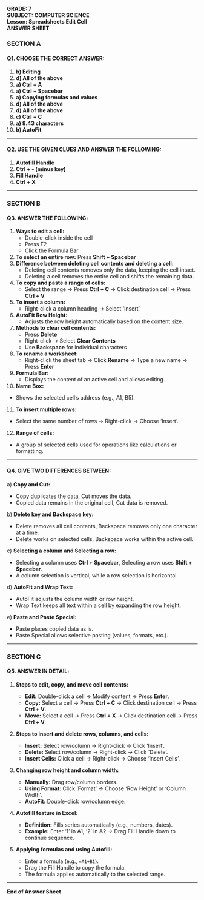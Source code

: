 **GRADE: 7**  
**SUBJECT: COMPUTER SCIENCE**  
**Lesson: Spreadsheets Edit Cell**   
**ANSWER SHEET**  
  
### SECTION A  
#### Q1. CHOOSE THE CORRECT ANSWER:  
1. **b) Editing**  
2. **d) All of the above**  
3. **a) Ctrl + A**  
4. **a) Ctrl + Spacebar**  
5. **a) Copying formulas and values**  
6. **d) All of the above**  
7. **d) All of the above**  
8. **c) Ctrl + C**  
9. **a) 8.43 characters**  
10. **b) AutoFit**  
  
---  
#### Q2. USE THE GIVEN CLUES AND ANSWER THE FOLLOWING:  
1. **Autofill Handle**  
2. **Ctrl + - (minus key)**  
3. **Fill Handle**  
4. **Ctrl + X**  
  
---  
### SECTION B  
#### Q3. ANSWER THE FOLLOWING:  
1. **Ways to edit a cell:**  
   - Double-click inside the cell  
   - Press F2  
   - Click the Formula Bar  
2. **To select an entire row:** Press **Shift + Spacebar**  
3. **Difference between deleting cell contents and deleting a cell:**  
   - Deleting cell contents removes only the data, keeping the cell intact.  
   - Deleting a cell removes the entire cell and shifts the remaining data.  
4. **To copy and paste a range of cells:**  
   - Select the range → Press **Ctrl + C** → Click destination cell → Press **Ctrl + V**  
5. **To insert a column:**  
   - Right-click a column heading → Select ‘Insert’  
6. **AutoFit Row Height:**  
   - Adjusts the row height automatically based on the content size.  
7. **Methods to clear cell contents:**  
   - Press **Delete**  
   - Right-click → Select **Clear Contents**  
   - Use **Backspace** for individual characters  
8. **To rename a worksheet:**  
   - Right-click the sheet tab → Click **Rename** → Type a new name → Press **Enter**  
9. **Formula Bar:**  
   - Displays the content of an active cell and allows editing.  
10. **Name Box:**  
   - Shows the selected cell’s address (e.g., A1, B5).  
11. **To insert multiple rows:**  
   - Select the same number of rows → Right-click → Choose ‘Insert’.  
12. **Range of cells:**  
   - A group of selected cells used for operations like calculations or formatting.  
  
---  
#### Q4. GIVE TWO DIFFERENCES BETWEEN:  
a) **Copy and Cut:**  
   - Copy duplicates the data, Cut moves the data.  
   - Copied data remains in the original cell, Cut data is removed.  
  
b) **Delete key and Backspace key:**  
   - Delete removes all cell contents, Backspace removes only one character at a time.  
   - Delete works on selected cells, Backspace works within the active cell.  
  
c) **Selecting a column and Selecting a row:**  
   - Selecting a column uses **Ctrl + Spacebar**, Selecting a row uses **Shift + Spacebar**.  
   - A column selection is vertical, while a row selection is horizontal.  
  
d) **AutoFit and Wrap Text:**  
   - AutoFit adjusts the column width or row height.  
   - Wrap Text keeps all text within a cell by expanding the row height.  
  
e) **Paste and Paste Special:**  
   - Paste places copied data as is.  
   - Paste Special allows selective pasting (values, formats, etc.).  
  
---  
### SECTION C  
#### Q5. ANSWER IN DETAIL:  
1. **Steps to edit, copy, and move cell contents:**  
   - **Edit:** Double-click a cell → Modify content → Press **Enter**.  
   - **Copy:** Select a cell → Press **Ctrl + C** → Click destination cell → Press **Ctrl + V**.  
   - **Move:** Select a cell → Press **Ctrl + X** → Click destination cell → Press **Ctrl + V**.  
  
2. **Steps to insert and delete rows, columns, and cells:**  
   - **Insert:** Select row/column → Right-click → Click ‘Insert’.  
   - **Delete:** Select row/column → Right-click → Click ‘Delete’.  
   - **Insert Cells:** Click a cell → Right-click → Choose ‘Insert Cells’.  
  
3. **Changing row height and column width:**  
   - **Manually:** Drag row/column borders.  
   - **Using Format:** Click ‘Format’ → Choose ‘Row Height’ or ‘Column Width’.  
   - **AutoFit:** Double-click row/column edge.  
  
4. **Autofill feature in Excel:**  
   - **Definition:** Fills series automatically (e.g., numbers, dates).  
   - **Example:** Enter ‘1’ in A1, ‘2’ in A2 → Drag Fill Handle down to continue sequence.  
  
5. **Applying formulas and using Autofill:**  
   - Enter a formula (e.g., `=A1+B1`).  
   - Drag the Fill Handle to copy the formula.  
   - The formula applies automatically to the selected range.  
  
---  
**End of Answer Sheet**
